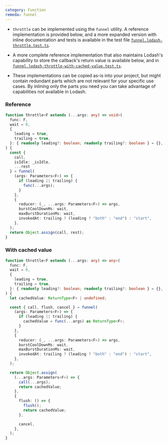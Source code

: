 ```yaml
---
category: Function
remeda: funnel
---
```


- `throttle` can be implemented using the `funnel` utility. A reference
  implementation is provided below, and a more expanded version with inline
  documentation and tests is available in the test file [`funnel.lodash-throttle.test.ts`](https://github.com/remeda/remeda/blob/main/src/funnel.lodash-throttle.test.ts).

- A more complete reference implementation that also maintains Lodash's
  capability to store the callback's return value is available below, and in [`funnel.lodash-throttle-with-cached-value.test.ts`](https://github.com/remeda/remeda/blob/main/src/funnel.lodash-throttle-with-cached-value.test.ts).

- These implementations can be copied as-is into your project, but might contain
  redundant parts which are not relevant for your specific use cases. By
  inlining only the parts you need you can take advantage of capabilities not
  available in Lodash.

### Reference

```ts
function throttle<F extends (...args: any) => void>(
  func: F,
  wait = 0,
  {
    leading = true,
    trailing = true,
  }: { readonly leading?: boolean; readonly trailing?: boolean } = {},
) {
  const {
    call,
    isIdle: _isIdle,
    ...rest
  } = funnel(
    (args: Parameters<F>) => {
      if (leading || trailing) {
        func(...args);
      }
    },
    {
      reducer: (_, ...args: Parameters<F>) => args,
      burstCoolDownMs: wait,
      maxBurstDurationMs: wait,
      invokedAt: trailing ? (leading ? "both" : "end") : "start",
    },
  );
  return Object.assign(call, rest);
}
```

### With cached value

```ts
function throttle<F extends (...args: any) => any>(
  func: F,
  wait = 0,
  {
    leading = true,
    trailing = true,
  }: { readonly leading?: boolean; readonly trailing?: boolean } = {},
) {
  let cachedValue: ReturnType<F> | undefined;

  const { call, flush, cancel } = funnel(
    (args: Parameters<F>) => {
      if (leading || trailing) {
        cachedValue = func(...args) as ReturnType<F>;
      }
    },
    {
      reducer: (_, ...args: Parameters<F>) => args,
      burstCoolDownMs: wait,
      maxBurstDurationMs: wait,
      invokedAt: trailing ? (leading ? "both" : "end") : "start",
    },
  );

  return Object.assign(
    (...args: Parameters<F>) => {
      call(...args);
      return cachedValue;
    },
    {
      flush: () => {
        flush();
        return cachedValue;
      },

      cancel,
    },
  );
}
```
